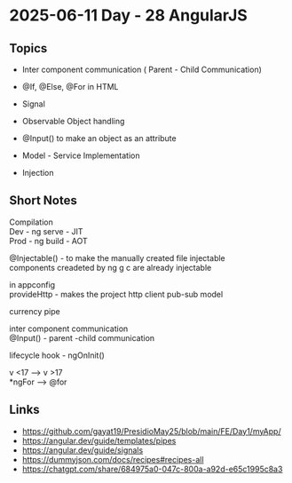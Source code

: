 # 2025-06-11    Day - 28 AngularJS

## Topics

- Inter component communication ( Parent - Child Communication)

- @If, @Else, @For in HTML

- Signal

- Observable Object handling

- @Input() to make an object as an attribute

- Model - Service Implementation

- Injection 

## Short Notes

Compilation  
Dev - ng serve - JIT  
Prod - ng build - AOT  


@Injectable() - to make the manually created file injectable  
components creadeted by ng g c are already injectable  

in appconfig  
provideHttp - makes the project http client
pub-sub model  


currency pipe

inter component communication  
@Input() - parent -child communication  


lifecycle hook - ngOnInit()  

v <17    —>  v >17  
*ngFor   —>  @for  

## Links
- https://github.com/gayat19/PresidioMay25/blob/main/FE/Day1/myApp/
- https://angular.dev/guide/templates/pipes
- https://angular.dev/guide/signals
- https://dummyjson.com/docs/recipes#recipes-all
- https://chatgpt.com/share/684975a0-047c-800a-a92d-e65c1995c8a3
